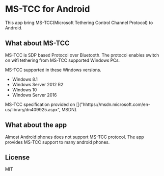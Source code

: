 # MS-TCC for Android

This app bring MS-TCC(Microsoft Tethering Control Channel Protocol) to Android.

## What about MS-TCC

MS-TCC is SDP based Protocol over Bluetooth. The protocol enables switch on wifi tethering from MS-TCC supported Windows PCs.

MS-TCC supported in these Windows versions.

- Windows 8.1
- Windows Server 2012 R2
- Windows 10
- Windows Server 2016

MS-TCC specification provided on []("hhttps://msdn.microsoft.com/en-us/library/dn409925.aspx", MSDN).

## What about the app

Almost Android phones does not support MS-TCC protocol. The app provides MS-TCC support to many android phones.

## License

MIT
